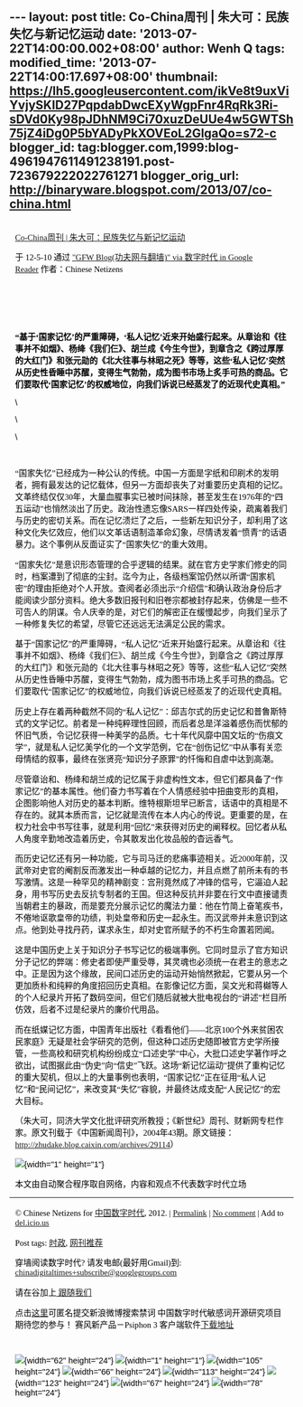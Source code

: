 --- layout: post title: Co-China周刊 | 朱大可：民族失忆与新记忆运动
date: '2013-07-22T14:00:00.002+08:00' author: Wenh Q tags:
modified\_time: '2013-07-22T14:00:17.697+08:00' thumbnail:
https://lh5.googleusercontent.com/ikVe8t9uxViYvjySKID27PqpdabDwcEXyWgpFnr4RqRk3Ri-sDVd0Ky98pJDhNM9Ci70xuzDeUUe4w5GWTSh75jZ4iDg0P5bYADyPkXOVEoL2GlgaQo=s72-c
blogger\_id:
tag:blogger.com,1999:blog-4961947611491238191.post-723679222022761271
blogger\_orig\_url: http://binaryware.blogspot.com/2013/07/co-china.html
---
<div
style="color: black; direction: ltr; font-family: &quot;Arial&quot;; font-size: 11pt; margin-bottom: 0; margin-left: 7.5pt; margin-right: 7.5pt; margin-top: 0; padding: 0;">

<span
style="color: #0000ee; font-family: &quot;Verdana&quot;; text-decoration: underline;">[\
Co-China周刊 |
朱大可：民族失忆与新记忆运动](http://feedproxy.google.com/~r/chinagfwblog/~3/4jVTn-t3Scg/)</span>

</div>

<div
style="color: black; direction: ltr; font-family: &quot;Arial&quot;; font-size: 11pt; margin-bottom: 0; margin-left: 7.5pt; margin-right: 7.5pt; margin-top: 0; padding-bottom: 8pt; padding-left: 0; padding-right: 0; padding-top: 0;">

<span style="font-family: &quot;Verdana&quot;;">于 12-5-10 通过
</span><span
style="color: #0000ee; font-family: &quot;Verdana&quot;; text-decoration: underline;">["GFW
Blog(功夫网与翻墙)" via 数字时代 in Google
Reader](http://feeds2.feedburner.com/chinagfwblog)</span><span
style="font-family: &quot;Verdana&quot;;"> 作者：Chinese Netizens</span>

</div>

<div
style="color: black; direction: ltr; font-family: &quot;Arial&quot;; font-size: 11pt; height: 11pt; margin-bottom: 0; margin-left: 7.5pt; margin-right: 7.5pt; margin-top: 0; padding: 0;">

<span style="font-family: &quot;Verdana&quot;;"></span>

</div>

<div
style="color: black; direction: ltr; font-family: &quot;Arial&quot;; font-size: 11pt; height: 11pt; margin-bottom: 0; margin-left: 7.5pt; margin-right: 7.5pt; margin-top: 0; padding: 0;">

<span style="font-family: &quot;Verdana&quot;;"></span>

</div>

<div
style="color: black; direction: ltr; font-family: &quot;Arial&quot;; font-size: 11pt; margin-bottom: 0; margin-left: 7.5pt; margin-right: 7.5pt; margin-top: 0; padding: 0;">

<span
style="font-family: &quot;Verdana&quot;; font-weight: bold;">“基于‘国家记忆’的严重障碍，‘私人记忆’近来开始盛行起来。从章诒和《往事并不如烟》、杨绛《我们仨》、胡兰成《今生今世》，到章含之《跨过厚厚的大红门》和张元勋的《北大往事与林昭之死》等等，这些‘私人记忆’突然从历史性昏睡中苏醒，变得生气勃勃，成为图书市场上炙手可热的商品。它们要取代‘国家记忆’的权威地位，向我们诉说已经蒸发了的近现代史真相。”</span>

</div>

<div
style="color: black; direction: ltr; font-family: &quot;Arial&quot;; font-size: 11pt; margin-bottom: 0; margin-left: 7.5pt; margin-right: 7.5pt; margin-top: 0; padding: 0;">

\

</div>

<div
style="color: black; direction: ltr; font-family: &quot;Arial&quot;; font-size: 11pt; margin-bottom: 0; margin-left: 7.5pt; margin-right: 7.5pt; margin-top: 0; padding: 0;">

\

</div>

<div
style="color: black; direction: ltr; font-family: &quot;Arial&quot;; font-size: 11pt; margin-bottom: 0; margin-left: 7.5pt; margin-right: 7.5pt; margin-top: 0; padding: 0;">

\

</div>

<div
style="color: black; direction: ltr; font-family: &quot;Arial&quot;; font-size: 11pt; height: 11pt; margin-bottom: 0; margin-left: 7.5pt; margin-right: 7.5pt; margin-top: 0; padding: 0;">

<span style="font-family: &quot;Verdana&quot;;"></span>

</div>

<div
style="color: black; direction: ltr; font-family: &quot;Arial&quot;; font-size: 11pt; margin-bottom: 0; margin-left: 7.5pt; margin-right: 7.5pt; margin-top: 0; padding: 0;">

<span
style="font-family: &quot;Verdana&quot;;">“国家失忆”已经成为一种公认的传统。中国一方面是字纸和印刷术的发明者，拥有最发达的记忆载体，但另一方面却丧失了对重要历史真相的记忆。文革终结仅仅30年，大量血腥事实已被时间抹除，甚至发生在1976年的“四五运动”也悄然淡出了历史。政治性遗忘像SARS一样四处传染，疏离着我们与历史的密切关系。而在记忆溃烂了之后，一些新左知识分子，却利用了这种文化失忆效应，他们以文革话语制造革命幻象，尽情诱发着“愤青”的话语暴力。这个事例从反面证实了“国家失忆”的重大效用。</span>

</div>

<div
style="color: black; direction: ltr; font-family: &quot;Arial&quot;; font-size: 11pt; margin-bottom: 0; margin-left: 7.5pt; margin-right: 7.5pt; margin-top: 0; padding: 0;">

<span
style="font-family: &quot;Verdana&quot;;">“国家失忆”是意识形态管理的合乎逻辑的结果。就在官方史学家们修史的同时，档案遭到了彻底的尘封。迄今为止，各级档案馆仍然以所谓“国家机密”的理由拒绝对个人开放。查阅者必须出示“介绍信”和确认政治身份后才能阅读少部分资料。绝大多数旧报刊和旧卷宗都被封存起来，仿佛是一些不可告人的阴谋。令人庆幸的是，对它们的解密正在缓慢起步，向我们呈示了一种修复失忆的希望，尽管它还远远无法满足公民的需求。</span>

</div>

<div
style="color: black; direction: ltr; font-family: &quot;Arial&quot;; font-size: 11pt; margin-bottom: 0; margin-left: 7.5pt; margin-right: 7.5pt; margin-top: 0; padding: 0;">

<span
style="font-family: &quot;Verdana&quot;;">基于“国家记忆”的严重障碍，“私人记忆”近来开始盛行起来。从章诒和《往事并不如烟》、杨绛《我们仨》、胡兰成《今生今世》，到章含之《跨过厚厚的大红门》和张元勋的《北大往事与林昭之死》等等，这些“私人记忆”突然从历史性昏睡中苏醒，变得生气勃勃，成为图书市场上炙手可热的商品。它们要取代“国家记忆”的权威地位，向我们诉说已经蒸发了的近现代史真相。</span>

</div>

<div
style="color: black; direction: ltr; font-family: &quot;Arial&quot;; font-size: 11pt; margin-bottom: 0; margin-left: 7.5pt; margin-right: 7.5pt; margin-top: 0; padding: 0;">

<span
style="font-family: &quot;Verdana&quot;;">历史上存在着两种截然不同的“私人记忆”：邱吉尔式的历史记忆和普鲁斯特式的文学记忆。前者是一种纯粹理性回顾，而后者总是洋溢着感伤而忧郁的怀旧气质，令记忆获得一种美学的品质。七十年代风靡中国文坛的“伤痕文学”，就是私人记忆美学化的一个文学范例，它在“创伤记忆”中从事有关恋母情结的叙事，最终在张贤亮“知识分子原罪”的忏悔和自虐中达到高潮。</span>

</div>

<div
style="color: black; direction: ltr; font-family: &quot;Arial&quot;; font-size: 11pt; margin-bottom: 0; margin-left: 7.5pt; margin-right: 7.5pt; margin-top: 0; padding: 0;">

<span
style="font-family: &quot;Verdana&quot;;">尽管章诒和、杨绛和胡兰成的记忆属于非虚构性文本，但它们都具备了“作家记忆”的基本属性。他们奋力书写着在个人情感经验中扭曲变形的真相，企图影响他人对历史的基本判断。维特根斯坦早已断言，话语中的真相是不存在的。就其本质而言，记忆就是流传在本人内心的传说。更重要的是，在权力社会中书写往事，就是利用“回忆”来获得对历史的阐释权。回忆者从私人角度辛勤地改造着历史，令其散发出化妆品般的杳远香气。</span>

</div>

<div
style="color: black; direction: ltr; font-family: &quot;Arial&quot;; font-size: 11pt; margin-bottom: 0; margin-left: 7.5pt; margin-right: 7.5pt; margin-top: 0; padding: 0;">

<span
style="font-family: &quot;Verdana&quot;;">而历史记忆还有另一种功能，它与司马迁的悲痛事迹相关。近2000年前，汉武帝对史官的阉割反而激发出一种卓越的记忆力，并且点燃了前所未有的书写激情。这是一种罕见的精神剧变：宫刑竟然成了冲锋的信号，它逼迫人起身，用书写历史去反抗专制者的王国。但这种反抗并非要在行文中直接谴责当朝君主的暴政，而是要充分展示记忆的魔法力量：他在竹简上奋笔疾书，不倦地讴歌皇帝的功绩，判处皇帝和历史一起永生。而汉武帝并未意识到这点。他到处寻找丹药，谋求永生，却对史官所赋予的不朽生命置若罔闻。</span>

</div>

<div
style="color: black; direction: ltr; font-family: &quot;Arial&quot;; font-size: 11pt; margin-bottom: 0; margin-left: 7.5pt; margin-right: 7.5pt; margin-top: 0; padding: 0;">

<span
style="font-family: &quot;Verdana&quot;;">这是中国历史上关于知识分子书写记忆的极端事例。它同时显示了官方知识分子记忆的弊端：修史者即使严重受辱，其灵魂也必须统一在君主的意志之中。正是因为这个缘故，民间口述历史的运动开始悄然掀起，它要从另一个更加质朴和纯粹的角度招回历史真相。在影像记忆方面，吴文光和蒋樾等人的个人纪录片开拓了数码空间，但它们随后就被大批电视台的“讲述”栏目所仿效，后者不过是纪录片的廉价代用品。</span>

</div>

<div
style="color: black; direction: ltr; font-family: &quot;Arial&quot;; font-size: 11pt; margin-bottom: 0; margin-left: 7.5pt; margin-right: 7.5pt; margin-top: 0; padding: 0;">

<span
style="font-family: &quot;Verdana&quot;;">而在纸媒记忆方面，中国青年出版社《看看他们——北京100个外来贫困农民家庭》无疑是社会学研究的范例，但这种口述历史随即被官方史学所接管，一些高校和研究机构纷纷成立“口述史学”中心，大批口述史学著作呼之欲出，试图据此由“伪史”向“信史”飞跃。这场“新记忆运动”提供了重构记忆的重大契机，但以上的大量事例也表明，“国家记忆”正在征用“私人记忆”和“民间记忆”，来改变其“失忆”容貌，并最终达成支配“人民记忆”的宏大目标。</span>

</div>

<div
style="color: black; direction: ltr; font-family: &quot;Arial&quot;; font-size: 11pt; margin-bottom: 0; margin-left: 7.5pt; margin-right: 7.5pt; margin-top: 0; padding: 0;">

<span
style="font-family: &quot;Verdana&quot;;">（朱大可，同济大学文化批评研究所教授；《新世纪》周刊、财新网专栏作家。原文刊载于《中国新闻周刊》，2004年43期。原文链接：</span><span
style="color: #0000ee; font-family: &quot;Verdana&quot;; text-decoration: underline;"><http://zhudake.blog.caixin.com/archives/29114></span><span
style="font-family: &quot;Verdana&quot;;">）</span>

</div>

<div
style="color: black; direction: ltr; font-family: &quot;Arial&quot;; font-size: 11pt; margin-bottom: 0; margin-left: 7.5pt; margin-right: 7.5pt; margin-top: 0; padding: 0;">

![](https://lh5.googleusercontent.com/ikVe8t9uxViYvjySKID27PqpdabDwcEXyWgpFnr4RqRk3Ri-sDVd0Ky98pJDhNM9Ci70xuzDeUUe4w5GWTSh75jZ4iDg0P5bYADyPkXOVEoL2GlgaQo){width="1"
height="1"}

</div>

<div
style="color: black; direction: ltr; font-family: &quot;Arial&quot;; font-size: 11pt; margin-bottom: 0; margin-left: 7.5pt; margin-right: 7.5pt; margin-top: 0; padding: 0;">

<span
style="font-family: &quot;Verdana&quot;;">本文由自动聚合程序取自网络，内容和观点不代表数字时代立场</span>

</div>

------------------------------------------------------------------------

<div
style="color: black; direction: ltr; font-family: &quot;Arial&quot;; font-size: 11pt; margin-bottom: 0; margin-left: 7.5pt; margin-right: 7.5pt; margin-top: 0; padding: 0;">

<span style="font-family: &quot;Verdana&quot;;">© Chinese Netizens for
</span><span
style="color: #0000ee; font-family: &quot;Verdana&quot;; text-decoration: underline;">[中国数字时代](https://cdtproxy.info/chinese)</span><span
style="font-family: &quot;Verdana&quot;;">, 2012. | </span><span
style="color: #0000ee; font-family: &quot;Verdana&quot;; text-decoration: underline;">[Permalink](https://cdtproxy.info/chinese/2012/05/co-china%e5%91%a8%e5%88%8a-%e6%9c%b1%e5%a4%a7%e5%8f%af%ef%bc%9a%e6%b0%91%e6%97%8f%e5%a4%b1%e5%bf%86%e4%b8%8e%e6%96%b0%e8%ae%b0%e5%bf%86%e8%bf%90%e5%8a%a8/)</span><span
style="font-family: &quot;Verdana&quot;;"> | </span><span
style="color: #0000ee; font-family: &quot;Verdana&quot;; text-decoration: underline;">[No
comment](https://cdtproxy.info/chinese/2012/05/co-china%e5%91%a8%e5%88%8a-%e6%9c%b1%e5%a4%a7%e5%8f%af%ef%bc%9a%e6%b0%91%e6%97%8f%e5%a4%b1%e5%bf%86%e4%b8%8e%e6%96%b0%e8%ae%b0%e5%bf%86%e8%bf%90%e5%8a%a8/#comments)</span><span
style="font-family: &quot;Verdana&quot;;"> | Add to </span><span
style="color: #0000ee; font-family: &quot;Verdana&quot;; text-decoration: underline;">[del.icio.us](http://del.icio.us/post?url=https://cdtproxy.info/chinese/2012/05/co-china%E5%91%A8%E5%88%8A-%E6%9C%B1%E5%A4%A7%E5%8F%AF%EF%BC%9A%E6%B0%91%E6%97%8F%E5%A4%B1%E5%BF%86%E4%B8%8E%E6%96%B0%E8%AE%B0%E5%BF%86%E8%BF%90%E5%8A%A8/&title=Co-China%E5%91%A8%E5%88%8A+%7C+%E6%9C%B1%E5%A4%A7%E5%8F%AF%EF%BC%9A%E6%B0%91%E6%97%8F%E5%A4%B1%E5%BF%86%E4%B8%8E%E6%96%B0%E8%AE%B0%E5%BF%86%E8%BF%90%E5%8A%A8)</span>

</div>

<div
style="color: black; direction: ltr; font-family: &quot;Arial&quot;; font-size: 11pt; margin-bottom: 0; margin-left: 7.5pt; margin-right: 7.5pt; margin-top: 0; padding: 0;">

<span style="font-family: &quot;Verdana&quot;;">Post tags: </span><span
style="color: #0000ee; font-family: &quot;Verdana&quot;; text-decoration: underline;">[时政](https://cdtproxy.info/chinese/tag/%e6%97%b6%e6%94%bf/?category=10466)</span><span
style="font-family: &quot;Verdana&quot;;">, </span><span
style="color: #0000ee; font-family: &quot;Verdana&quot;; text-decoration: underline;">[网刊推荐](https://cdtproxy.info/chinese/tag/%e7%bd%91%e5%88%8a%e6%8e%a8%e8%8d%90/?category=10466)</span>

</div>

<div
style="color: black; direction: ltr; font-family: &quot;Arial&quot;; font-size: 11pt; margin-bottom: 0; margin-left: 7.5pt; margin-right: 7.5pt; margin-top: 0; padding: 0;">

<span style="font-family: &quot;Verdana&quot;;">穿墙阅读数字时代?
请发电邮(最好用Gmail)到: </span><span
style="color: #0000ee; font-family: &quot;Verdana&quot;; text-decoration: underline;">[chinadigitaltimes+subscribe@googlegroups.com](mailto:chinadigitaltimes%2Bsubscribe@googlegroups.com)</span>

</div>

<div
style="color: black; direction: ltr; font-family: &quot;Arial&quot;; font-size: 11pt; margin-bottom: 0; margin-left: 7.5pt; margin-right: 7.5pt; margin-top: 0; padding: 0;">

<span style="font-family: &quot;Verdana&quot;;">请在谷加上</span><span
style="color: #0000ee; font-family: &quot;Verdana&quot;; text-decoration: underline;">[ 跟随我们](https://plus.google.com/112915952962578336480)</span>

</div>

<div
style="color: black; direction: ltr; font-family: &quot;Arial&quot;; font-size: 11pt; margin-bottom: 0; margin-left: 7.5pt; margin-right: 7.5pt; margin-top: 0; padding: 0;">

<span style="font-family: &quot;Verdana&quot;;">点击</span><span
style="color: #0000ee; font-family: &quot;Verdana&quot;; text-decoration: underline;">[这里](https://docs.google.com/a/chinadigitaltimes.net/spreadsheet/viewform?hl=zh-CN&formkey=dGRpN3FrVThuMFFsZHBZcmNGLW94dEE6MQ#gid=0)</span><span
style="font-family: &quot;Verdana&quot;;">可匿名提交新浪微博搜索禁词
中国数字时代敏感词开源研究项目期待您的参与！ 赛风新产品－Psiphon 3
客户端软件</span><span
style="color: #0000ee; font-family: &quot;Verdana&quot;; text-decoration: underline;">[下载地址](http://dld.bz/caonima745)</span>

</div>

<div
style="color: black; direction: ltr; font-family: &quot;Arial&quot;; font-size: 11pt; height: 11pt; margin-bottom: 0; margin-left: 7.5pt; margin-right: 7.5pt; margin-top: 0; padding: 0;">

<span
style="color: #0000ee; font-family: &quot;Verdana&quot;; text-decoration: underline;">[](http://dld.bz/caonima745)</span>

</div>

<div
style="color: black; direction: ltr; font-family: &quot;Arial&quot;; font-size: 11pt; margin-bottom: 0; margin-left: 7.5pt; margin-right: 7.5pt; margin-top: 0; padding: 0;">

![](https://lh3.googleusercontent.com/jzOVzYNYOCa80NyvHu75xx1--kRBuGiHhKPQjizDKrqOAqyXo1ft_mHA4PEWzVnrWvNdFuFYQBMw7mahLmVQTxMow9x3Hz2J6nh_l1rsMB7ucZk3uFs){width="62"
height="24"}<span
style="font-family: &quot;Verdana&quot;;"> </span>![](https://lh3.googleusercontent.com/Ye6LCNhcfz5FVIPeaDiz2ho2DmMG_EMZh2PzemuzCu84zDFFnm2gVaAYKVnA1VcJhUVU-3mVjTATyIqNd-nlXtBzZANAYt5fSC5bXqu-kM3PlGcFQfc){width="1"
height="1"}<span
style="font-family: &quot;Verdana&quot;;"> </span>![](https://lh4.googleusercontent.com/GXfywuAbye-EltJJjREN05uw9mGXl-CrRYnyXAt_92EwiBaTvw26Psoii92zwlr2x_c4k8QX7erJVc8Hex1NlpS6VhLB8Ir7RoxBMdxUmYEq1pqSok8){width="105"
height="24"}<span
style="font-family: &quot;Verdana&quot;;"> </span>![](https://lh3.googleusercontent.com/6IoP9iBKAkFz0xInK8bzwY2TNLeCsDfJaKKuHBqnLwgL_E5W2jGdQ0aTosPmgsSTfXnudOaJAiriuyu6Y0kJGmjsnlXtc6VN9svIidQAFsqOXsXz_zo){width="66"
height="24"}<span
style="font-family: &quot;Verdana&quot;;"> </span>![](https://lh4.googleusercontent.com/e40-MivX4jMYNq2hdRhYWAXxBtRVhQoBMBYdb5cdi4HqWeaSqxrldL17sfxs1r7Mr3QvjneC9edOppR7CistoyohCB9o2Mejq-3GibIacaPFoJ584vM){width="113"
height="24"}<span
style="font-family: &quot;Verdana&quot;;"> </span>![](https://lh6.googleusercontent.com/7FzZzfOgJc0OBMd8ddyKb1jFRHn1TJgGDIg6GFQRecmrWsW_V_JUqcTdPxFuEazp0JtOjie3XBxJqt5lXstxgIlAZZr3BWoTJc9HQOjkEOkaVFPJfUY){width="123"
height="24"}<span
style="font-family: &quot;Verdana&quot;;"> </span>![](https://lh4.googleusercontent.com/tOK1WUw0gS0hZ16tHKqhQOOzHkwPybf2FLb4sWJm3NDF6sL8wNAbFKu1SBnMzKnlcwyP9X3_PnFUFD4wks-VNY_IjOVTghFGOmDYERVkCBGA4lNxt4E){width="67"
height="24"}<span
style="font-family: &quot;Verdana&quot;;"> </span>![](https://lh4.googleusercontent.com/tEKZULyQ1NskpBCIJTJ9DmA8-4ZHrmunHMIHQxlQQMCVmfYhZK0VCX-28iU8cyMIzrhG25WxNnR0OyCAm6UPawbaO6w6NcF2GKW1iBfibEtzICWa24g){width="78"
height="24"}

</div>
